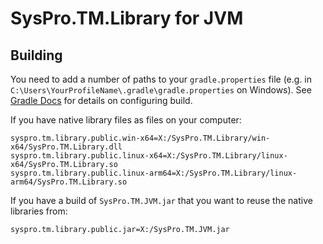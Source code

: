 # SysPro.TM.Library for JVM

## Building

You need to add a number of paths to your `gradle.properties` file (e.g. in `C:\Users\YourProfileName\.gradle\gradle.properties` on Windows).
See [Gradle Docs](https://docs.gradle.org/current/userguide/build_environment.html) for details on configuring build.

If you have native library files as files on your computer:

```properties
syspro.tm.library.public.win-x64=X:/SysPro.TM.Library/win-x64/SysPro.TM.Library.dll
syspro.tm.library.public.linux-x64=X:/SysPro.TM.Library/linux-x64/SysPro.TM.Library.so
syspro.tm.library.public.linux-arm64=X:/SysPro.TM.Library/linux-arm64/SysPro.TM.Library.so
```

If you have a build of `SysPro.TM.JVM.jar` that you want to reuse the native libraries from:

```properties
syspro.tm.library.public.jar=X:/SysPro.TM.JVM.jar
```
